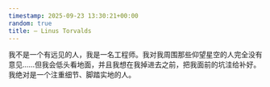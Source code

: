 ```yaml
---
timestamp: 2025-09-23 13:30:21+00:00
random: true
title: — Linus Torvalds
---
```


我不是一个有远见的人，我是一名工程师。我对我周围那些仰望星空的人完全没有意见……但我会低头看地面，并且我想在我掉进去之前，把我面前的坑洼给补好。我绝对是一个注重细节、脚踏实地的人。